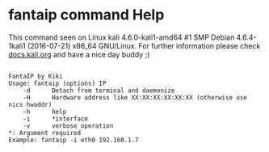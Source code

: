 # fantaip command Help
 
 This command seen on Linux kali 4.6.0-kali1-amd64 #1 SMP Debian 4.6.4-1kali1 (2016-07-21) x86_64 GNU/Linux. For further information please check [docs.kali.org](docs.kali.org) and have a nice day buddy ;) 

~~~

FantaIP by Kiki
Usage: fantaip (options) IP
	-d		Detach from terminal and daemonize
	-H		Hardware address like XX:XX:XX:XX:XX:XX (otherwise use nics hwaddr)
	-h		help
	-i		*interface
	-v		verbose operation
*: Argument required
Example: fantaip -i eth0 192.168.1.7

~~~
